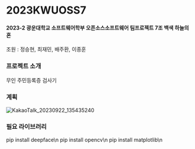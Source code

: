 # 2023KWUOSS7
#### 2023-2 광운대학교 소프트웨어학부 오픈소스소프트웨어 팀프로젝트 7조 백색 하늘의 혼
조원 : 정승현, 최재민, 배주환, 이종훈

### 프로젝트 소개
무인 주민등록증 검사기

### 계획
![KakaoTalk_20230922_135435240](https://github.com/game-addicted-man/2023KWUOSS7/assets/107955161/6b5c6c12-f346-46f6-ac05-90d049ae7000)

### 필요 라이브러리
pip install deepface\n
pip install opencv\n
pip install matplotlib\n
